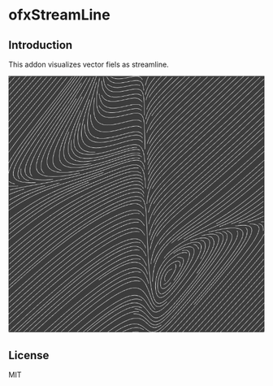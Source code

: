 ofxStreamLine
=====================================

Introduction
------------
This addon visualizes vector fiels as streamline.

![image](image.png)

License
-------
MIT

